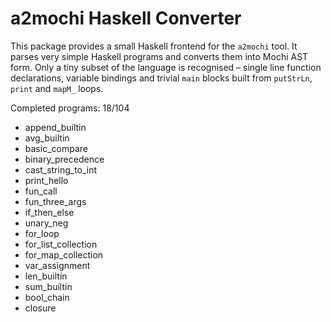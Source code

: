 # a2mochi Haskell Converter

This package provides a small Haskell frontend for the `a2mochi` tool. It parses
very simple Haskell programs and converts them into Mochi AST form. Only a tiny
subset of the language is recognised – single line function declarations,
variable bindings and trivial `main` blocks built from `putStrLn`, `print` and
`mapM_` loops.

Completed programs: 18/104

- append_builtin
- avg_builtin
- basic_compare
- binary_precedence
- cast_string_to_int
- print_hello
- fun_call
- fun_three_args
- if_then_else
- unary_neg
- for_loop
- for_list_collection
- for_map_collection
- var_assignment
- len_builtin
- sum_builtin
- bool_chain
- closure
